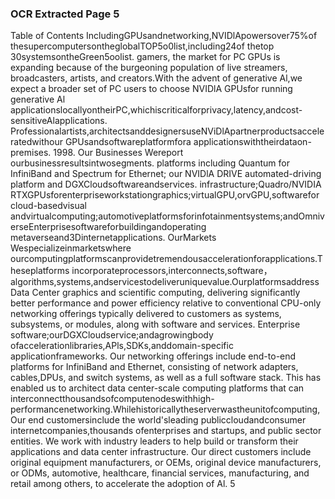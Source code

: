 ### OCR Extracted Page 5

Table of Contents
IncludingGPUsandnetworking,NVIDlApowersover75%of thesupercomputersontheglobalTOP5o0list,including24of thetop
30systemsontheGreen5oolist.
gamers, the market for PC GPUs is expanding because of the burgeoning population of live streamers, broadcasters, artists, and
creators.With the advent of generative Al,we expect a broader set of PC users to choose NVIDlA GPUsfor running generative Al
applicationslocallyontheirPC,whichiscriticalforprivacy,latency,andcost-sensitiveAlapplications.
Professionalartists,architectsanddesignersuseNViDlApartnerproductsacceleratedwithour GPUsandsoftwareplatformfora
applicationswiththeirdataon-premises.
1998.
Our Businesses
Wereport ourbusinessresultsintwosegments.
platforms including Quantum for InfiniBand and Spectrum for Ethernet; our NVIDlA DRIVE automated-driving platform and
DGXCloudsoftwareandservices.
infrastructure;Quadro/NVIDIA RTXGPUsforenterpriseworkstationgraphics;virtualGPU,orvGPU,softwarefor cloud-basedvisual
andvirtualcomputing;automotiveplatformsforinfotainmentsystems;andOmniverseEnterprisesoftwareforbuildingandoperating
metaverseand3Dinternetapplications.
OurMarkets
Wespecializeinmarketswhere ourcomputingplatformscanprovidetremendousaccelerationforapplications.Theseplatforms
incorporateprocessors,interconnects,software，algorithms,systems,andservicestodeliveruniquevalue.Ourplatformsaddress
Data Center
graphics and scientific computing, delivering significantly better performance and power efficiency relative to conventional CPU-only
networking offerings typically delivered to customers as systems, subsystems, or modules, along with software and services.
Enterprise software;ourDGXCloudservice;andagrowingbody ofaccelerationlibraries,APls,SDKs,anddomain-specific
applicationframeworks.
Our networking offerings include end-to-end platforms for InfiniBand and Ethernet, consisting of network adapters, cables,DPUs,
and switch systems, as well as a full software stack. This has enabled us to architect data center-scale computing platforms that can
interconnectthousandsofcomputenodeswithhigh-performancenetworking.Whilehistoricallytheserverwastheunitofcomputing,
Our end customersinclude the world'sleading publiccloudandconsumer internetcompanies,thousands ofenterprises and
startups, and public sector entities. We work with industry leaders to help build or transform their applications and data center
infrastructure. Our direct customers include original equipment manufacturers, or OEMs, original device manufacturers, or ODMs,
automotive, healthcare, financial services, manufacturing, and retail among others, to accelerate the adoption of Al.
5